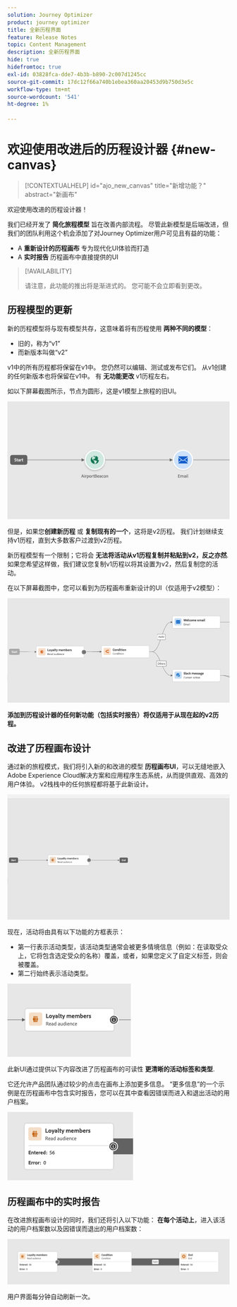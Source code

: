 ```yaml
---
solution: Journey Optimizer
product: journey optimizer
title: 全新历程界面
feature: Release Notes
topic: Content Management
description: 全新历程界面
hide: true
hidefromtoc: true
exl-id: 03828fca-dde7-4b3b-b890-2c007d1245cc
source-git-commit: 17dc12f66a740b1ebea360aa20453d9b750d3e5c
workflow-type: tm+mt
source-wordcount: '541'
ht-degree: 1%

---
```


# 欢迎使用改进后的历程设计器 {#new-canvas}

>[!CONTEXTUALHELP]
>id="ajo_new_canvas"
>title="新增功能？"
>abstract="新画布"

欢迎使用改进的历程设计器！

我们已经开发了 **简化旅程模型** 旨在改善内部流程。 尽管此新模型是后端改进，但我们的团队利用这个机会添加了对Journey Optimizer用户可见且有益的功能：

* A **重新设计的历程画布** 专为现代化UI体验而打造
* A **实时报告** 历程画布中直接提供的UI

>[!AVAILABILITY]
>
>请注意，此功能的推出将是渐进式的。 您可能不会立即看到更改。

## 历程模型的更新

新的历程模型将与现有模型共存，这意味着将有历程使用 **两种不同的模型**：

* 旧的，称为“v1”
* 而新版本叫做“v2”

v1中的所有历程都将保留在v1中。 您仍然可以编辑、测试或发布它们。 从v1创建的任何新版本也将保留在v1中。 有 **无功能更改** v1历程左右。

如以下屏幕截图所示，节点为圆形，这是v1模型上旅程的旧UI。

![](assets/new-canvas.png)

但是，如果您&#x200B;**创建新历程** 或 **复制现有的一个**，这将是v2历程。  我们计划继续支持v1历程，直到大多数客户过渡到v2历程。

新历程模型有一个限制；它将会 **无法将活动从v1历程复制并粘贴到v2，反之亦然**. 如果您希望这样做，我们建议您复制v1历程以将其设置为v2，然后复制您的活动。

在以下屏幕截图中，您可以看到为历程画布重新设计的UI（仅适用于v2模型）：

![](assets/new-canvas2.png)

**添加到历程设计器的任何新功能（包括实时报告）将仅适用于从现在起的v2历程。**

## 改进了历程画布设计

通过新的旅程模式，我们将引入新的和改进的模型 **历程画布UI**，可以无缝地嵌入Adobe Experience Cloud解决方案和应用程序生态系统，从而提供直观、高效的用户体验。 v2栈栈中的任何旅程都将基于此新设计。

![](assets/new-canvas3.gif)

现在，活动将由具有以下功能的方框表示：

* 第一行表示活动类型，该活动类型通常会被更多情境信息（例如：在读取受众上，它将包含选定受众的名称）覆盖，或者，如果您定义了自定义标签，则会被覆盖。
* 第二行始终表示活动类型。

![](assets/new-canvas4.png)

此新UI通过提供以下内容改进了历程画布的可读性 **更清晰的活动标签和类型**.

它还允许产品团队通过较少的点击在画布上添加更多信息。 “更多信息”的一个示例是在历程画布中包含实时报告，您可以在其中查看因错误而进入和退出活动的用户档案。

![](assets/new-canvas5.png)


## 历程画布中的实时报告

在改进旅程画布设计的同时，我们还将引入以下功能： **在每个活动上**，进入该活动的用户档案数以及因错误而退出的用户档案数：

<!--
**last 24 hours reporting metrics** (called "live reporting") directly in the journey canvas.

![](assets/new-canvas6.png)

With every live journey on the new model, you will be able to see two types of "last 24 hours" reporting information:

* On a **new insert**, you will see:
    * The number of profiles that have been exported for audience-triggered journeys. You will see the number of profiles available in the last export job alongside the time when that export has been made.
    * The number of profiles who exited the journey
    * The percentage of errors
    ![](assets/new-canvas7.png)

* **On each activity**, you will see the number of profiles who entered that activity and the number who exited because of an error:
-->

![](assets/new-canvas8.png)

用户界面每分钟自动刷新一次。

<!--
Please note that you may see differences between the number of exported profiles and the number of profiles flowing through the journey. The exported profiles count only provides information about the last export job being made while the number of profiles entering an activity only contains profiles who did it in the last 24 hours. This can especially be visible on recurring daily journeys as there could be a data overlap between two days.
-->
